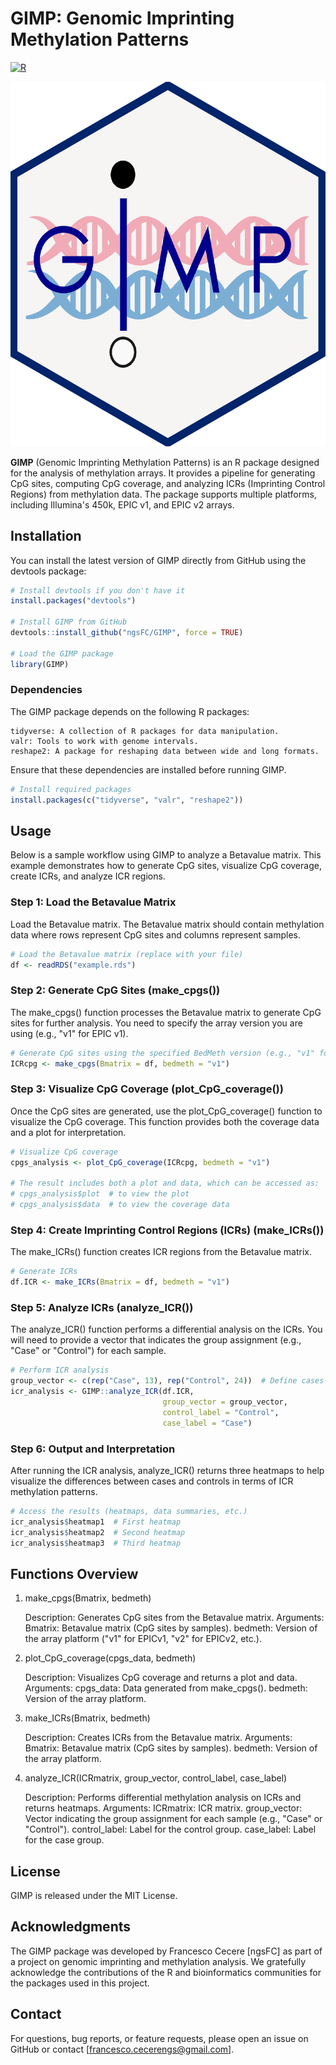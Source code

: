# GIMP: Genomic Imprinting Methylation Patterns

[![R](https://img.shields.io/badge/R-4.0+-blue.svg)](https://cran.r-project.org/)

![Logo](GIMP.logo.png)

**GIMP** (Genomic Imprinting Methylation Patterns) is an R package designed for the analysis of methylation arrays. It provides a pipeline for generating CpG sites, computing CpG coverage, and analyzing ICRs (Imprinting Control Regions) from methylation data. The package supports multiple platforms, including Illumina's 450k, EPIC v1, and EPIC v2 arrays.

## Installation

You can install the latest version of GIMP directly from GitHub using the devtools package:

```r
# Install devtools if you don't have it
install.packages("devtools")

# Install GIMP from GitHub
devtools::install_github("ngsFC/GIMP", force = TRUE)

# Load the GIMP package
library(GIMP)
```

### Dependencies

The GIMP package depends on the following R packages:

    tidyverse: A collection of R packages for data manipulation.
    valr: Tools to work with genome intervals.
    reshape2: A package for reshaping data between wide and long formats.

Ensure that these dependencies are installed before running GIMP.

```r
# Install required packages
install.packages(c("tidyverse", "valr", "reshape2"))
```

## Usage

Below is a sample workflow using GIMP to analyze a Betavalue matrix. This example demonstrates how to generate CpG sites, visualize CpG coverage, create ICRs, and analyze ICR regions.

### Step 1: Load the Betavalue Matrix

Load the Betavalue matrix. The Betavalue matrix should contain methylation data where rows represent CpG sites and columns represent samples.

```r
# Load the Betavalue matrix (replace with your file)
df <- readRDS("example.rds")
```

### Step 2: Generate CpG Sites (make_cpgs())

The make_cpgs() function processes the Betavalue matrix to generate CpG sites for further analysis. You need to specify the array version you are using (e.g., "v1" for EPIC v1).

```r
# Generate CpG sites using the specified BedMeth version (e.g., "v1" for EPICv1)
ICRcpg <- make_cpgs(Bmatrix = df, bedmeth = "v1")
```

### Step 3: Visualize CpG Coverage (plot_CpG_coverage())

Once the CpG sites are generated, use the plot_CpG_coverage() function to visualize the CpG coverage. This function provides both the coverage data and a plot for interpretation.

```r
# Visualize CpG coverage
cpgs_analysis <- plot_CpG_coverage(ICRcpg, bedmeth = "v1")

# The result includes both a plot and data, which can be accessed as:
# cpgs_analysis$plot  # to view the plot
# cpgs_analysis$data  # to view the coverage data
```

### Step 4: Create Imprinting Control Regions (ICRs) (make_ICRs())

The make_ICRs() function creates ICR regions from the Betavalue matrix.

```r
# Generate ICRs
df.ICR <- make_ICRs(Bmatrix = df, bedmeth = "v1")
```

### Step 5: Analyze ICRs (analyze_ICR())

The analyze_ICR() function performs a differential analysis on the ICRs. You will need to provide a vector that indicates the group assignment (e.g., "Case" or "Control") for each sample.

```r
# Perform ICR analysis
group_vector <- c(rep("Case", 13), rep("Control", 24))  # Define cases and controls
icr_analysis <- GIMP::analyze_ICR(df.ICR, 
                                  group_vector = group_vector, 
                                  control_label = "Control", 
                                  case_label = "Case")
```

### Step 6: Output and Interpretation

After running the ICR analysis, analyze_ICR() returns three heatmaps to help visualize the differences between cases and controls in terms of ICR methylation patterns.

```r
# Access the results (heatmaps, data summaries, etc.)
icr_analysis$heatmap1  # First heatmap
icr_analysis$heatmap2  # Second heatmap
icr_analysis$heatmap3  # Third heatmap
```

## Functions Overview

1. make_cpgs(Bmatrix, bedmeth)

    Description: Generates CpG sites from the Betavalue matrix.
    Arguments:
        Bmatrix: Betavalue matrix (CpG sites by samples).
        bedmeth: Version of the array platform ("v1" for EPICv1, "v2" for EPICv2, etc.).

2. plot_CpG_coverage(cpgs_data, bedmeth)

    Description: Visualizes CpG coverage and returns a plot and data.
    Arguments:
        cpgs_data: Data generated from make_cpgs().
        bedmeth: Version of the array platform.

3. make_ICRs(Bmatrix, bedmeth)

    Description: Creates ICRs from the Betavalue matrix.
    Arguments:
        Bmatrix: Betavalue matrix (CpG sites by samples).
        bedmeth: Version of the array platform.

4. analyze_ICR(ICRmatrix, group_vector, control_label, case_label)

    Description: Performs differential methylation analysis on ICRs and returns heatmaps.
    Arguments:
        ICRmatrix: ICR matrix.
        group_vector: Vector indicating the group assignment for each sample (e.g., "Case" or "Control").
        control_label: Label for the control group.
        case_label: Label for the case group.

## License

GIMP is released under the MIT License.

## Acknowledgments

The GIMP package was developed by Francesco Cecere [ngsFC] as part of a project on genomic imprinting and methylation analysis. We gratefully acknowledge the contributions of the R and bioinformatics communities for the packages used in this project.

## Contact

For questions, bug reports, or feature requests, please open an issue on GitHub or contact [francesco.cecerengs@gmail.com].
